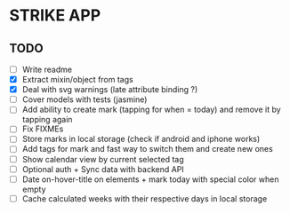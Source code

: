# STRIKE APP

## TODO

- [ ] Write readme
- [x] Extract mixin/object from tags
- [x] Deal with svg warnings (late attribute binding ?)
- [ ] Cover models with tests (jasmine)
- [ ] Add ability to create mark (tapping for when = today) and remove it by tapping again
- [ ] Fix FIXMEs
- [ ] Store marks in local storage (check if android and iphone works)
- [ ] Add tags for mark and fast way to switch them and create new ones
- [ ] Show calendar view by current selected tag
- [ ] Optional auth + Sync data with backend API
- [ ] Date on-hover-title on elements + mark today with special color when empty
- [ ] Cache calculated weeks with their respective days in local storage
